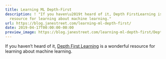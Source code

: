 ```yaml
---
title: Learning ML Depth-First
description: ! "If you haven\u2019t heard of it, Depth FirstLearning is awonderful
  resource for learning about machine learning."
url: https://blog.janestreet.com/learning-ml-depth-first/
date: 2019-04-17T00:00:00-00:00
preview_image: https://blog.janestreet.com/learning-ml-depth-first/Depth_First_Realigned.svg
---
```


<p>If you haven’t heard of it, <a href="https://www.depthfirstlearning.com/2018/DFL-Fellowship">Depth First
Learning</a> is a
wonderful resource for learning about machine learning.</p>

